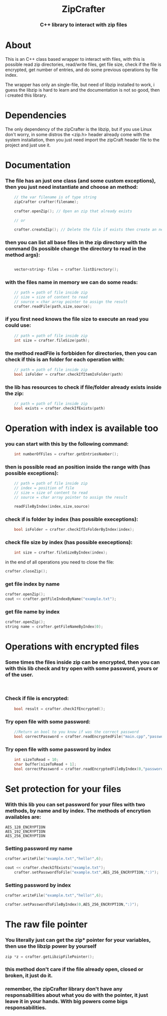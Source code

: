 <div align="center">
    <h1>ZipCrafter</h1>
    <h3>C++ library to interact with zip files</h3>
</div>

# About
This is an C++ class based wrapper to interact with files, with this is possible read zip directories, read/write files, get file size, check if the file is encrypted, get number of entries, and do some previous operations by file index.

The wrapper has only an single-file, but need of libzip installed to work, i guess the libzip is hard to learn and the documentation is not so good, then i created this library.

# Dependencies

The only dependency of the zipCrafter is the libzip, but if you use Linux don't worry, in some distros the <zip.h> header already come with the system installation, then you just need import the zipCraft header file to the project and just use it.

# Documentation
### The file has an just one class (and some custom exceptions), then you just need instantiate and choose an method:
```C++
    // the var filename is of type string
    zipCrafter crafter(filename);
   
    crafter.openZip(); // Open an zip that already exists
    
    // or

    crafter.createZip(); // Delete the file if exists then create an new file
```
### then you can list all base files in the zip directory with the command (Is possible change the directory to read in the method args):
```C++

    vector<string> files = crafter.listDirectory();

```
### with the files name in memory we can do some reads:
```C++
    // path = path of file inside zip
    // size = size of content to read
    // source = char array pointer to assign the result
    crafter.readFile(path,size,source);
```
### if you first need knows the file size to execute an read you could use:
```C++
    // path = path of file inside zip
    int size = crafter.fileSize(path);
```
### the method readFile is forbbiden for directories, then you can check if this is an folder for each operation with:
```C++
    // path = path of file inside zip
    bool isFolder = crafter.checkIfItemIsFolder(path)
```
### the lib has resources to check if file/folder already exists inside the zip:
```C++
    // path = path of file inside zip
    bool exists = crafter.checkIfExists(path)
```

# Operation with index is available too

### you can start with this by the following command:
```C++
    int numberOfFiles = crafter.getEntriesNumber();
```
### then is possible read an position inside the range with (has possible exceptions):
```C++
    // path = path of file inside zip
    // index = position of file
    // size = size of content to read
    // source = char array pointer to assign the result

    readFileByIndex(index,size,source)
```
### check if is folder by index (has possible execeptions):
```C++
    bool isFolder = crafter.checkIfIsFolderByIndex(index);
```
### check file size by index (has possible execeptions):
```C++
    int size = crafter.fileSizeByIndex(index);
```
in the end of all operations you need to close the file:
```C++
crafter.closeZip();
```
### get file index by name
```C++
crafter.openZip();
cout << crafter.getFileIndexByName("example.txt");
```

### get file name by index
```C++
crafter.openZip();
string name = crafter.getFileNameByIndex(0);
```

# Operations with encrypted files
### Some times the files inside zip can be encrypted, then you can with this lib check and try open with some password, yours or of the user.

<br/>

### Check if file is encrypted:
```C++
    bool result = crafter.checkIfEncrypted();
```
### Try open file with some password:
```C++
    //Return an bool to you know if was the correct password
    bool correctPassword = crafter.readEncryptedFile("main.cpp","password",sizeToRead,buffer);
```
### Try open file with some password by index
```C++
    int sizeToRead = 10;
    char buffer[sizeToRead + 1];
    bool correctPassword = crafter.readEncryptedFileByIndex(0,"password",sizeToRead,buffer);
```
# Set protection for your files
### With this lib you can set password for your files with two methods, by name and by index. The methods of encrytion availables are: 
    AES_128_ENCRYPTION 
    AES_192_ENCRYPTION 
    AES_256_ENCRYPTION

### Setting password my name
```C++
crafter.writeFile("example.txt","hello!",6);

cout << crafter.checkIfExists("example.txt");
    crafter.setPasswordToFile("example.txt",AES_256_ENCRYPTION,":)");
```

### Setting password by index
```C++
crafter.writeFile("example.txt","hello!",6);

crafter.setPasswordToFileByIndex(0,AES_256_ENCRYPTION,":)");
```

# The raw file pointer
### You literally just can get the zip* pointer for your variables, then use the libzip power by yourself
```C++
zip *z = crafter.getLibzipFilePointer();
```
### this method don't care if the file already open, closed or broken, it just do it.
### remember, the zipCrafter library don't have any responsabilities about what you do with the pointer, it just leave it in your hands. With big powers come bigs responsabilities.
